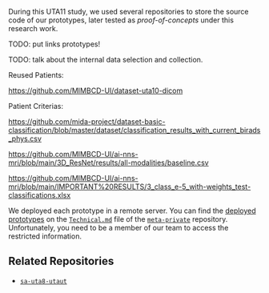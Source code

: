 

During this UTA11 study, we used several repositories to store the source code of our prototypes, later tested as *proof-of-concepts* under this research work.

TODO: put links prototypes!

TODO: talk about the internal data selection and collection.

Reused Patients:

https://github.com/MIMBCD-UI/dataset-uta10-dicom

Patient Criterias:

https://github.com/mida-project/dataset-basic-classification/blob/master/dataset/classification_results_with_current_birads_phys.csv

https://github.com/MIMBCD-UI/ai-nns-mri/blob/main/3D_ResNet/results/all-modalities/baseline.csv

https://github.com/MIMBCD-UI/ai-nns-mri/blob/main/IMPORTANT%20RESULTS/3_class_e-5_with-weights_test-classifications.xlsx

We deployed each prototype in a remote server. You can find the [deployed prototypes](https://github.com/MIMBCD-UI/meta-private/blob/master/wiki/Technical.md#deployment-prototypes) on the [`Technical.md`](https://github.com/MIMBCD-UI/meta-private/blob/master/wiki/Technical.md#deployment-prototypes) file of the [`meta-private`](https://github.com/MIMBCD-UI/meta-private) repository. Unfortunately, you need to be a member of our team to access the restricted information.

## Related Repositories

- [`sa-uta8-utaut`](https://github.com/mida-project/sa-uta8-utaut)
